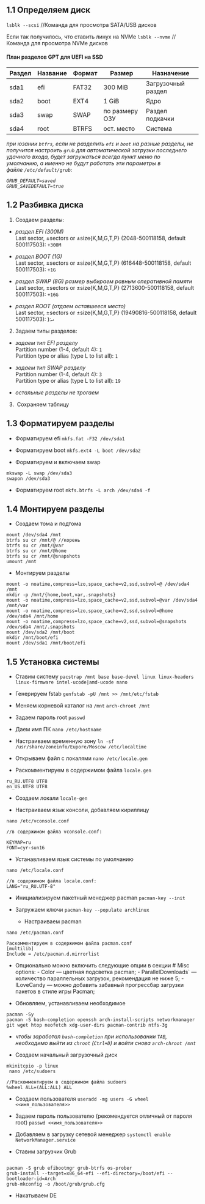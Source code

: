 
## 1.1 Определяем диск

`lsblk --scsi` //Команда для просмотра SATA/USB дисков

Если так получилось, что ставить линух на NVMe 
`lsblk --nvme` //Команда для просмотра NVMe дисков
#### План разделов GPT для UEFI на SSD

| Раздел | Название | Формат | Размер         | Назначение         |
| ------ | -------- | ------ | -------------- | ------------------ |
| sda1   | efi      | FAT32  | 300 MiB        | Загрузочный раздел |
| sda2   | boot     | EXT4   | 1 GiB          | Ядро               |
| sda3   | swap     | SWAP   | по размеру ОЗУ | Раздел подкачки    |
| sda4   | root     | BTRFS  | ост. место     | Система            |

_при юзании `btfrs`, если не разделить `efi` и `boot` на разные разделы, не получится настроить `grub` для автоматической загрузки последнего удачного входа, будет загружаться всегда пункт меню по умолчанию,_ _а именно не будут работать эти параметры в файле `/etc/default/grub`:_

_`GRUB_DEFAULT=saved`_  
_`GRUB_SAVEDEFAULT=true`_
## 1.2 Разбивка диска 

1. Создаем разделы:
   
- _раздел EFI (300M)_  
    Last sector, ±sectors or ±size{K,M,G,T,P} (2048-500118158, default 500117503): `+300M`  

- _раздел BOOT (1G)_  
    Last sector, ±sectors or ±size{K,M,G,T,P} (616448-500118158, default 500117503): `+1G`  

- _раздел SWAP (8G) размер выбираем равным оперативной памяти_  
    Last sector, ±sectors or ±size{K,M,G,T,P} (2713600-500118158, default 500117503): `+16G`  

- _раздел ROOT (отдаем оставшееся место)_  
    Last sector, ±sectors or ±size{K,M,G,T,P} (19490816-500118158, default 500117503): ):`↵`  

2. Задаем типы разделов:

- _задаем тип EFI разделу_  
    Partition number (1-4, default 4): `1`  
    Partition type or alias (type L to list all): `1`  

- _задаем тип SWAP разделу_  
    Partition number (1-4, default 4): `3`  
    Partition type or alias (type L to list all): `19`  

- _остальные разделы не трогаем_

3.  Сохраняем таблицу

## 1.3 Форматируем разделы

- Форматируем efi
`mkfs.fat -F32 /dev/sda1`

- Форматируем boot
`mkfs.ext4 -L boot /dev/sda2`

- Форматируем и включаем swap
~~~ Arch 
mkswap -L swap /dev/sda3  
swapon /dev/sda3
~~~
  
- Форматируем root
`mkfs.btrfs -L arch /dev/sda4 -f`
## 1.4 Монтируем разделы

- Создаем тома и подтома 
~~~ Arch 
mount /dev/sda4 /mnt  
btrfs su cr /mnt/@ //корень  
btrfs su cr /mnt/@var  
btrfs su cr /mnt/@home  
btrfs su cr /mnt/@snapshots  
umount /mnt
~~~
  
- Монтируем разделы
~~~ Arch 
mount -o noatime,compress=lzo,space_cache=v2,ssd,subvol=@ /dev/sda4 /mnt  
mkdir -p /mnt/{home,boot,var,.snapshots}  
mount -o noatime,compress=lzo,space_cache=v2,ssd,subvol=@var /dev/sda4 /mnt/var  
mount -o noatime,compress=lzo,space_cache=v2,ssd,subvol=@home /dev/sda4 /mnt/home  
mount -o noatime,compress=lzo,space_cache=v2,ssd,subvol=@snapshots /dev/sda4 /mnt/.snapshots  
mount /dev/sda2 /mnt/boot  
mkdir /mnt/boot/efi  
mount /dev/sda1 /mnt/boot/efi
~~~
  
## 1.5 Установка системы

- Ставим систему
`pacstrap /mnt base base-devel linux linux-headers linux-firmware intel-ucode|amd-ucode nano`

- Генерируем fstab
`genfstab -pU /mnt >> /mnt/etc/fstab`

- Меняем корневой каталог на `/mnt`
`arch-chroot /mnt`

- Задаем пароль root
`passwd`

- Даем имя ПК
`nano /etc/hostname`

- Настраиваем временную зону
`ln -sf /usr/share/zoneinfo/Eupore/Moscow /etc/localtime`

- Открываем файл с локалями
`nano /etc/locale.gen`
- Раскомментируем в содержимом файла `locale.gen`
~~~ Arch 
ru_RU.UTF8 UTF8  
en_US.UTF8 UTF8
~~~

  - Создаем локали
`locale-gen`

- Настраиваем язык консоли, добавляем кириллицу
~~~ Arch 
nano /etc/vconsole.conf  
  
//в содержимом файла vconsole.conf:  
  
KEYMAP=ru  
FONT=cyr-sun16
~~~
  
  - Устанавливаем язык системы по умолчанию
~~~ Arch 
nano /etc/locale.conf  
  
//в содержимом файла locale.conf:  
LANG="ru_RU.UTF-8"
~~~
  
- Инициализируем пакетный менеджер pacman
`pacman-key --init`

- Загружаем ключи
`pacman-key --populate archlinux`

  - Настраиваем pacman
~~~ Arch 
nano /etc/pacman.conf  
  
Раскомментируем в содержимом файла pacman.conf  
[multilib]  
Include = /etc/pacman.d.mirrorlist
~~~
  
- Опционально можно включить следующие опции в секции # Misc options:
		- Color — цветная подсветка pacman;
		- ParallelDownloads` — количество параллельных загрузок, рекомендация не ниже 5;
		- ILoveCandy — можно добавить забавный прогрессбар загрузки пакетов в стиле игры Pacman;

- Обновляем, устанавливаем необходимое
~~~ Arch
pacman -Sy  
pacman -S bash-completion openssh arch-install-scripts networkmanager git wget htop neofetch xdg-user-dirs pacman-contrib ntfs-3g 
~~~
  
- _чтобы заработал `bash-completion` при использовании `TAB`, необходимо выйти из `chroot` (`Ctrl+D`) и войти снова `arch-chroot /mnt`_

- Создаем начальный загрузочный диск
~~~ Arch
mkinitcpio -p linux  
 nano /etc/sudoers  
  
//Раскомментируем в содержимом файла sudoers  
%wheel ALL=(ALL:ALL) ALL
~~~
  
- Создаем пользователя
`useradd -mg users -G wheel <<имя_пользователя>> `

- Задаем пароль пользователю (рекомендуется отличный от пароля root)
`passwd <<имя_пользователя>> `

- Добавляем в загрузку сетевой менеджер
`systemctl enable NetworkManager.service`

- Ставим загрузчик Grub 
~~~ Arch

pacman -S grub efibootmgr grub-btrfs os-prober  
grub-install --target=x86_64-efi --efi-directory=/boot/efi --bootloader-id=Arch  
grub-mkconfig -o /boot/grub/grub.cfg
~~~

- Накатываем DE